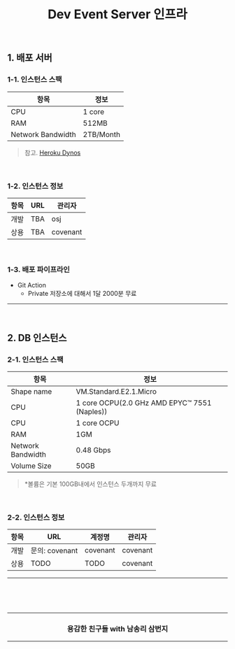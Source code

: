 <div align=center>
    <h1> Dev Event Server 인프라 </h1>
</div>

<br />

## 1. 배포 서버

### 1-1. 인스턴스 스팩

<table>
    <thead>
        <tr>
            <th> 항목 </th>
            <th> 정보 </th>
        </tr>
    </thead>
    <tbody>
        <tr>
            <td> CPU </td>
            <td> 1 core </td>
        </tr>
        <tr>
            <td> RAM </td>
            <td> 512MB </td>
        </tr>
        <tr>
            <td> Network Bandwidth </td>
            <td> 2TB/Month </td>
        </tr>
    </tbody>
</table>

> 참고. [Heroku Dynos](https://www.heroku.com/dynos)

<br />

### 1-2. 인스턴스 정보

<table>
    <thead>
        <tr>
            <th> 항목 </th>
            <th> URL </th>
            <th> 관리자 </th>
        </tr>
    </thead>
    <tbody>
        <tr>
            <td> 개발 </td>
            <td> TBA </td>
            <td> osj </td>
        </tr>
        <tr>
            <td> 상용 </td>
            <td> TBA </td>
            <td> covenant </td>
        </tr>
    </tbody>
</table>

<br />

### 1-3. 배포 파이프라인
- Git Action
    - Private 저장소에 대해서 1달 2000분 무료

<hr />
<br />

## 2. DB 인스턴스 

### 2-1. 인스턴스 스팩

<table>
    <thead>
        <tr>
            <th> 항목 </th>
            <th> 정보 </th>
        </tr>
    </thead>
    <tbody>
        <tr>
            <td> Shape name </td>
            <td> VM.Standard.E2.1.Micro </td>
        </tr>
        <tr>
            <td> CPU </td>
            <td> 1 core OCPU(2.0 GHz AMD EPYC™ 7551 (Naples)) </td>
        </tr>
        <tr>
            <td> CPU </td>
            <td> 1 core OCPU </td>
        </tr>
        <tr>
            <td> RAM </td>
            <td> 1GM </td>
        </tr>
        <tr>
            <td> Network Bandwidth </td>
            <td> 0.48 Gbps </td>
        </tr>
        <tr>
            <td> Volume Size </td>
            <td> 50GB </td>
        </tr>
    </tbody>
</table>

> *볼륨은 기본 100GB내에서 인스턴스 두개까지 무료

<br />

### 2-2. 인스턴스 정보

<table>
    <thead>
        <tr>
            <th> 항목 </th>
            <th> URL </th>
            <th> 계정명 </th>
            <th> 관리자 </th>
        </tr>
    </thead>
    <tbody>
        <tr>
            <td> 개발 </td>
            <td> 문의: covenant </td>
            <td> covenant </td>
            <td> covenant </td>
        </tr>
        <tr>
            <td> 상용 </td>
            <td> TODO </td>
            <td> TODO </td>
            <td> covenant </td>
        </tr>
    </tbody>
</table>

<hr />
<br />

<br />
<br />
<div align=center>
  <hr />
    <h3> 용감한 친구들 with 남송리 삼번지 </h3>
  <hr />
</div>
